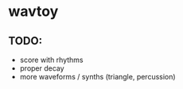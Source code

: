 # wavtoy

## TODO:
 - score with rhythms
 - proper decay
 - more waveforms / synths (triangle, percussion)